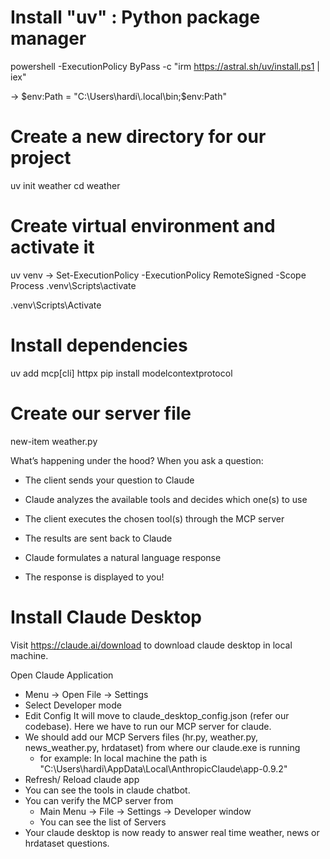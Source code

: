 # Install "uv" : Python package manager

powershell -ExecutionPolicy ByPass -c "irm https://astral.sh/uv/install.ps1 | iex"

-> $env:Path = "C:\Users\hardi\.local\bin;$env:Path"   

# Create a new directory for our project
uv init weather
cd weather

# Create virtual environment and activate it
uv venv
-> Set-ExecutionPolicy -ExecutionPolicy RemoteSigned -Scope Process
.venv\Scripts\activate

.venv\Scripts\Activate

# Install dependencies
uv add mcp[cli] httpx
pip install modelcontextprotocol

# Create our server file
new-item weather.py

What’s happening under the hood? When you ask a question:

- The client sends your question to Claude

- Claude analyzes the available tools and decides which one(s) to use

- The client executes the chosen tool(s) through the MCP server

- The results are sent back to Claude

- Claude formulates a natural language response

- The response is displayed to you!

# Install Claude Desktop
Visit https://claude.ai/download to download claude desktop in local machine.

Open Claude Application 

- Menu -> Open File -> Settings
- Select Developer mode 
- Edit Config
  It will move to claude_desktop_config.json (refer our codebase). Here we have to run our MCP server for claude.
- We should add our MCP Servers files (hr.py, weather.py, news_weather.py, hrdataset) from where our claude.exe is running
    - for example: In local machine the path is "C:\Users\hardi\AppData\Local\AnthropicClaude\app-0.9.2"
- Refresh/ Reload claude app
- You can see the tools in claude chatbot. 
- You can verify the MCP server from
    - Main Menu -> File -> Settings -> Developer window 
    - You can see the list of Servers
- Your claude desktop is now ready to answer real time weather, news or hrdataset questions.
